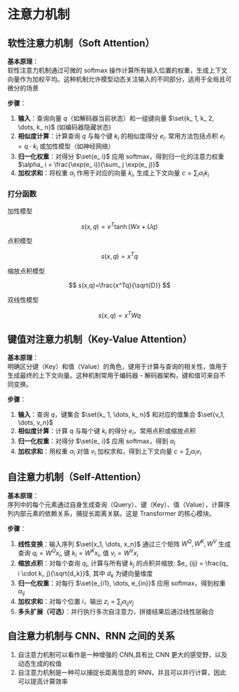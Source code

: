 # 注意力机制

## 软性注意力机制（Soft Attention）

**基本原理**：  
软性注意力机制通过可微的 softmax 操作计算所有输入位置的权重，生成上下文向量作为加权平均。这种机制允许模型动态关注输入的不同部分，适用于全局且可微分的场景

**步骤**：

1. **输入**：查询向量 $q$（如解码器当前状态）和一组键向量 $\set{k_ 1, k_ 2, \dots, k_ n}$ (如编码器隐藏状态)
2. **相似度计算**：计算查询 $q$ 与每个键 $k_ i$ 的相似度得分 $e_ i$. 常用方法包括点积 $e_ i = q \cdot k_ i$ 或加性模型（如神经网络）
3. **归一化权重**：对得分 $\set{e_ i}$ 应用 softmax，得到归一化的注意力权重 $\alpha_ i = \frac{\exp(e_ i)}{\sum_ j \exp(e_ j)}$
4. **加权求和**：将权重 $\alpha_ i$ 作用于对应的向量 $k_ i$, 生成上下文向量 $c = \sum_ i \alpha_ i k_ i$

### 打分函数

加性模型

$$
s(x,q)=v^T \tanh (Wx+Uq)
$$

点积模型

$$
s(x,q)=x^Tq
$$

缩放点积模型

$$
s(x,q)=\frac{x^Tq}{\sqrt{D}}
$$

双线性模型

$$
s(x,q)=x^TWq
$$

## 键值对注意力机制（Key-Value Attention）

**基本原理**：  
明确区分键（Key）和值（Value）的角色，键用于计算与查询的相关性，值用于生成最终的上下文向量。这种机制常用于编码器 - 解码器架构，键和值可来自不同变换。

**步骤**：

1. **输入**：查询 $q$，键集合 $\set{k_ 1, \dots, k_ n}$ 和对应的值集合 $\set{v_1, \dots, v_n}$
2. **相似度计算**：计算 $q$ 与每个键 $k_ i$ 的得分 $e_ i$，常用点积或缩放点积
3. **归一化权重**：对得分 $\set{e_ i}$ 应用 softmax，得到 $\alpha_ i$
4. **加权求和**：用权重 $\alpha_ i$ 对值 $v_ i$ 加权求和，得到上下文向量 $c = \sum_ i \alpha_ i v_ i$

## 自注意力机制（Self-Attention）

**基本原理**：  
序列中的每个元素通过自身生成查询（Query）、键（Key）、值（Value），计算序列内部元素的依赖关系，捕捉长距离关联。这是 Transformer 的核心模块。

**步骤**：

1. **线性变换**：输入序列 $\set{x_1, \dots, x_n}$ 通过三个矩阵 $W^Q, W^K, W^V$ 生成查询 $q_ i = W^Q x_ i$, 键 $k_ i = W^K x_ i$, 值 $v_ i = W^V x_ i$
2. **缩放点积**：对每个查询 $q_i$, 计算与所有键 $k_j$ 的点积并缩放: $e_ {ij} = \frac{q_ i \cdot k_ j}{\sqrt{d_k}}$, 其中 $d_k$ 为键向量维度
3. **归一化权重**：对每行 $\set{e_{i1}, \dots, e_{in}}$ 应用 softmax，得到权重 $\alpha_ {ij}$
4. **加权求和**：对每个位置 $i$，输出 $z_ i = \sum_ j \alpha_ {ij} v_ j$
5. **多头扩展（可选）**：并行执行多次自注意力，拼接结果后通过线性层融合

## 自注意力机制与 CNN、RNN 之间的关系

1. 自注意力机制可以看作是一种增强的 CNN,具有比 CNN 更大的感受野，以及动态生成的权值
2. 自注意力机制是一种可以捕捉长距离信息的 RNN，并且可以并行计算，因此可以提高计算效率
